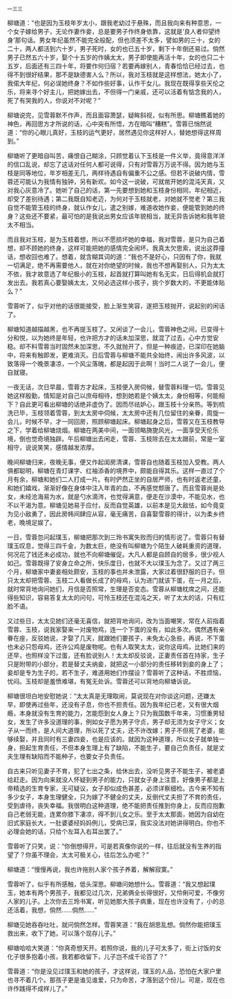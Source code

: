     一三三 

   柳塘道：“也是因为玉枝年岁太小，跟我老幼过于悬殊，而且我向来有种意思，一个女子嫁给男子，无论作妻作妾，总是要男子作终身依靠，这就是‘良人者仰望终身’那句话。男女年纪虽然不能完全般配，但也须差不太多，譬如男的三十，女的二十，两人都活到六十岁，男子死时，女的也已五十岁，剩下十年倒还易过。倘然男子已然五六十岁，娶个十五岁的作姨太太，男子即使能再活十年，女的也只二十五岁，后面还有三四十年，将要作何归宿？若要再嫁别人，青春恰恰已经过去，也得不到很好结果，那不是缺德害人么？所以，我对玉枝就是这样想法，她太小了，我偌大年纪，何必误她终身？不如作些好事，认作干女儿。我现在既得享些天伦之乐，将来寻个好主儿，把她嫁出去，不但得一门亲戚，还可以活着有惦念我的人，死了有哭我的人，你说对不对呢？”

   柳塘说完，见雪蓉默不作声，而且面容萧瑟，疑眸斜视，似有所思。柳塘瞧着她的神色，再回思方才所说的话，心中突有所悟，方在暗叫“糟糕”。雪蓉已悄然说道：“你的心眼儿真好，玉枝的运气更好，居然遇见你这样好人，替她想得这样周到。”

   柳塘听了更暗自叫苦，痛恨自己糊涂，只顾觉着认下玉枝是一件义举，竟得意洋洋的信口乱说，却忘了这话对任何人都可说得，只有对雪蓉万万说不得。因为她与玉枝是同等地位，年岁相差无几，两样待遇自有偏重不公之感。但若不说破内情，雪蓉还可能认为我情有独钟，另有新欢。如今这一说破，可就凿开她的混沌天真，又对我心灰意冷了。她听了自己的话，第一先要想到她和玉枝身份相同，年纪相近，却受了差别待遇；第二我既自知老迈，为何对于玉枝就老，对她就不觉老？第三我自觉不能管玉枝的终身，就认作女儿，遣之别嫁，难道收她作妾，便能管到她的终身？这些还不要紧，最可怕的是我说出男女应该年貌相当，就无异告诉她和我年貌太不相当。

   而且我对玉枝，是为玉枝着想，所以不愿损坏她的幸福，我对雪蓉，是只为自己着想，却不顾她的终身，这样可能把她的感情完全闹坏。我真太欠思索，说出这莽撞话，想收回也难了。想着，就含糊其词的道：“我也不是好心，只因有了你，我就一切满足，绝不再需要他人，就在对你绝望的时候，我也不想再娶别人，只为太太不依，我才故意选了年纪极小的玉枝，起首就打算叫她有名无实，日后得机会就打发出去。我若真心要娶姨太太，又何必选这样小孩子，挑个岁数大的，不更能体贴么？”

   雪蓉听了，似乎对他的话很能接受，脸上渐生笑容，遂把玉枝抛开，说起别的闲话了。

   柳塘知道越描越黑，也不再提玉枝了。又闲谈了一会儿，雪蓉神色之间，已变得十分和悦，以为她终是年轻，也许把方才的话未加深思，就混了过去，心中方觉安稳。却不料雪蓉当时固然未加深思，不久就抛开了，但是一种痕迹，已深印在她脑中，将来有触即发，更难消灭。日后雪蓉与柳塘不能共全始终，闹出许多风波，以致落得一个晚景凄凉，一个风尘落魄，都是起因于此啊！当时二人说了一会儿，便自就寝。

   一夜无话，次日早晨，雪蓉方才起床，玉枝便入房伺候，替雪蓉料理一切。雪蓉见她这样殷勤，情知是对自己以庶母相待，想到她若是个姨太太，身份相等，何能相下？自此更可看出柳塘的话绝非虚伪了。因而尽祛妒心，跟玉枝十分亲热。等到梳洗已毕，玉枝领着雪蓉，到太太房中伺候，太太房中还有几位留住的亲眷，周旋一会儿，时候不早，才一同回房，照顾柳塘起床。柳塘起身之后，雪蓉又在玉枝教导之下，学着给柳塘烧烟。柳塘在两美中间，一面领略旖旎风光，一面享受天伦乐境，倒也觉奇境独辟。午后柳塘出去闲走，雪蓉、玉枝除去在太太跟前，常是一室相守，说说笑笑，感情越发浓厚。

   晚间柳塘归来，夜晚无事，便又作起闺房清课，雪蓉自也随着玉枝加入受教。两人俱都聪明，柳塘在青灯课字、红袖添香的境界中，颇能自得其乐。这样一直过了个月有余，柳塘和她们二人打成一片。有时俨然正坐的自居严师，也有时返老还童，和她们嬉戏，渐渐好像在身体中注入年青的血，不再感觉颓唐了。而且雪蓉尚是处女，未经沧海易为水，就是勺水滴涔，也觉得满意，便走在沙漠中，不能见水，也不以干渴为意。柳塘见她易于应付，反而自觉英雄，以前本是见大敌怯，如今竟变为见小敌勇了，因此房帏间肆应从容，毫无痛苦，自喜娶雪蓉的得计，以为柔乡终老，晚境足娱了。

   一日，雪蓉忽问起璞玉，柳塘把那次到三玲书寓失败而归的情形说了。雪蓉只有替璞玉叹息，觉得三四千金，为数太巨，绝没有叫柳塘为个陌生人破耗重资的道理，何况花了钱还未必成功，就也不向柳塘催促。大凡人都是自顾自的居多，很少视人如己。雪蓉既得了安身立命之所，快乐度日，也就不大以璞玉为念了。又过了两三个月，柳塘家中妻妾相处颇安，玉枝的事也并未泄露，大家过着很舒服的日子。但只太太却把雪蓉、玉枝二人看做长成了的母鸡，认为进门就该下蛋，在一月之后，就时常背地询问她们，月信是否照常，生理是否变态。雪蓉从柳塘枕席之间，还能得些知识，容易答复太太的问句，可怜玉枝还在混沌之天，听了太太的话，只有红脸不语。

   又过些日，太太见她们还毫无喜信，就把背地询问，改为当面嘲笑，常在人前指着雪蓉、玉枝，说我家娶来一对废物鸡，连一个下蛋的没有，如此多次。偶然遇有亲眷在座，反驳她说，才娶了几天，就跟她们要孩子，未免太心急些，再说，不下蛋也未必只怨母鸡，还许公鸡是废物呢。也有人取笑太太，说你这母鸡，比她们来的还早，也照样没下过蛋，还有脸说别人！太太却反驳说，正妻责任首在持家，生子只是附带的小部分，若是替丈夫纳妾，就把这一小部分的责任移转到妾的身上了；妾却是专为生子的，若不生子，难道用她们作摆设？雪蓉听了这种话，不胜烦恼，忧闷。玉枝却是羞愤难堪，有冤无处诉。雪蓉还可以背地向柳塘诉说。

   柳塘很坦白地安慰她说：“太太真是无理取闹，莫说现在对你谈这问题，还嫌太早，即使再过些年，还没有子息，你也不担责任。因为我年纪已老，又有很大烟瘾，本身就没有生育的能力，怎能怨到女人身上？只为我国数千年来，习惯重男轻女，发生了许多没道理的事，例如女子愿为男子守贞，男子却无须为女子守义；女子从一而终，是人间大道理，所以死了丈夫，还不许改嫁；男子不但死了老婆，能够续娶，并且同时有三妻四妾，也是应该的。就因为这种道理，所以女子就单独一身，担起生育责任，不但本身生理上有了缺陷，不能生子，要自己负责任，就是丈夫生理有缺陷而不能种子，也要女子负责任。

   自古来只听见妻子不育，犯了七出之条，给休出去，没听见男子不能生子，被老婆给赶走。因为向来就没人怀疑到男子的能力，只就女子身上注意，好像男子都是上帝精选的生育专家，无可疑议，女子却似成色甚差，必须详察细检。古今来不知有多少女子，本身生理健全，只为嫁了不健全的丈夫，反倒代丈夫担了不育的责任，受到虐待，丧失幸福。我很明白这种道理，绝不能把责任推到你身上，反而应抱歉自己老弱无能，连累你膝下凄凉，得不到儿女之乐。至于太太那面，她因为自幼在旧式家庭长大，一肚婆婆经妈妈例儿，受病已深，我实没法对她讲得明白。你也不必理会她的话，只给个左耳入右耳出罢了。”

   雪蓉听了只笑，说：“你倒想得开，可是若真像你说的一样，往后就没有生养的指望了？你虽不理会，太太可极关心，往后怎么办呢？”

   柳塘道：“慢慢再说，我也许拖别人家个孩子养着，解解寂寞。”

   雪蓉听了，似乎有所感触，低头深思。柳塘问她想什么。雪蓉道：“我又想起璞玉，她本有两个男孩子，我都见过几次，兄弟俩全长得很好，又伶俐可爱，不像穷人家的儿子。上次你去三玲书寓，听见她那大孩子病重，现在也许没有了，小的总还活着，我想，倘然……倘然……”

   柳塘见她吞吞吐吐，就问倘然怎样。雪蓉笑道：“我在胡思乱想。倘然你能把璞玉救出来，收下了她，可以落个现存儿子。”

   柳塘哈哈大笑道：“你真奇想天开。若照你说，我的儿子可太多了，街上讨饭的女化子很多抱着小孩，我若都收留下，儿子岂不成千论百了？”

   雪蓉道：“你是没见过璞玉和她的孩子，才这样说，璞玉的人品，恐怕在大家户里也寻不着几个。那孩子更是谁见谁爱，只为命苦，才落到这个份儿。可是，现在也许作践得不成样儿了。”

